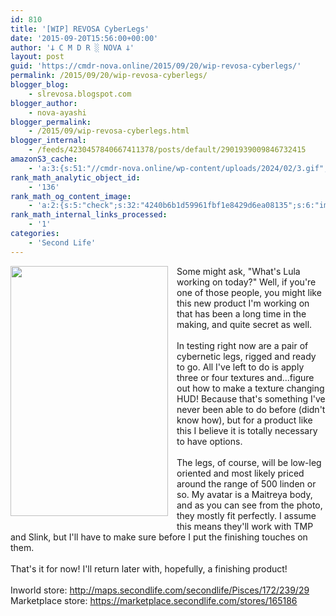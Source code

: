 ```yaml
---
id: 810
title: '[WIP] REVOSA CyberLegs'
date: '2015-09-20T15:56:00+00:00'
author: '𐕣 C M D R ░ NOVA 𐕣'
layout: post
guid: 'https://cmdr-nova.online/2015/09/20/wip-revosa-cyberlegs/'
permalink: /2015/09/20/wip-revosa-cyberlegs/
blogger_blog:
    - slrevosa.blogspot.com
blogger_author:
    - nova-ayashi
blogger_permalink:
    - /2015/09/wip-revosa-cyberlegs.html
blogger_internal:
    - /feeds/4230457840667411378/posts/default/2901939009846732415
amazonS3_cache:
    - 'a:3:{s:51:"//cmdr-nova.online/wp-content/uploads/2024/02/3.gif";a:1:{s:9:"timestamp";i:1715804304;}s:57:"//cmdr-nova.online/wp-content/uploads/2024/02/NoAi_01.png";a:1:{s:9:"timestamp";i:1721674947;}s:67:"//cmdr-nova.online/wp-content/uploads/2024/02/721ac29ea9cbae00.jpeg";a:1:{s:9:"timestamp";i:1715801194;}}'
rank_math_analytic_object_id:
    - '136'
rank_math_og_content_image:
    - 'a:2:{s:5:"check";s:32:"4240b6b1d59961fbf1e8429d6ea08135";s:6:"images";a:0:{}}'
rank_math_internal_links_processed:
    - '1'
categories:
    - 'Second Life'
---
```


<div style="clear: both; text-align: center;">
<a href="http://3.bp.blogspot.com/-Nb9YNvnphos/Vf7WGlLVM4I/AAAAAAAAAJw/lMtdOL2_I1s/s1600/2edef62396776da83103dac16651febc.png" style="clear: left; float: left; margin-bottom: 1em; margin-right: 1em;"><img border="0" height="400" src="http://3.bp.blogspot.com/-Nb9YNvnphos/Vf7WGlLVM4I/AAAAAAAAAJw/lMtdOL2_I1s/s400/2edef62396776da83103dac16651febc.png" width="252" /></a></div>
Some might ask, "What's Lula working on today?" Well, if you're one of those people, you might like this new product I'm working on that has been a long time in the making, and quite secret as well.<br />
<br />
In testing right now are a pair of cybernetic legs, rigged and ready to go. All I've left to do is apply three or four textures and...figure out how to make a texture changing HUD! Because that's something I've never been able to do before (didn't know how), but for a product like this I believe it is totally necessary to have options.<br />
<br />
The legs, of course, will be low-leg oriented and most likely priced around the range of 500 linden or so. My avatar is a Maitreya body, and as you can see from the photo, they mostly fit perfectly. I assume this means they'll work with TMP and Slink, but I'll have to make sure before I put the finishing touches on them.<br />
<br />
That's it for now! I'll return later with, hopefully, a finishing product!<br />
<br />
Inworld store: <a href="http://maps.secondlife.com/secondlife/Pisces/172/239/29">http://maps.secondlife.com/secondlife/Pisces/172/239/29</a><br />
Marketplace store: <a href="https://marketplace.secondlife.com/stores/165186">https://marketplace.secondlife.com/stores/165186</a>